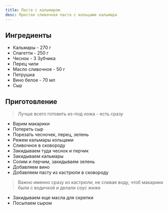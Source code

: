 ```yaml
---
title: Паста с кальмаром
desc: Простая сливочная паста с кольцами кальмара
---
```


## Ингредиенты

- Кальмары - 270 г
- Спагетти - 250 г
- Чеснок - 3 Зубчика
- Перец чили
- Масло сливочное - 50 г
- Петрушка
- Вино белое - 70 мл
- Сыр

## Приготовление

> Лучше всего готовить из-под ножа - есть сразу

- Варим макарики
- Потереть сыр
- Порезать чесночек, перец, зелень
- Режем кальмары кольцами
- Сливочное в сковороду
- Закидываем туда чеснок и перчик
- Закидываем кальмары
- Солим и перчим, закидываем зелень
- Добавляем вино
- Добавляем пасту из кастрюли в сковороду

> Важно именно сразу из кастрюли, не сливая воду, чтоб макарики были с водичкой и делали соус жиже

- Закидываем еще масла для скрепки
- Посыпаем сыром
